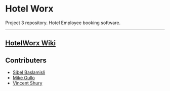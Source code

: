 # Hotel Worx
Project 3 repository. Hotel Employee booking software.

---
[HotelWorx Wiki](https://github.com/Vincent440/hotel-worx/wiki)
---
## Contributers

* [Sibel Baslamisli](https://sialbul.github.io/sibel-portfolio/)
* [Mike Gullo](https://mike14747.github.io/)
* [Vincent Shury](https://vincent440.github.io/)

